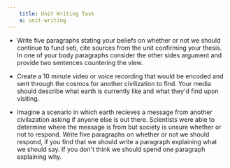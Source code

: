 ```yaml
---
    title: Unit Writing Task
    a: unit-writing
---
```


- Write five paragraphs stating your beliefs on whether or not we should continue to fund seti, cite sources from the unit confirming your thesis. In one of your body paragraphs consider the other sides argument and provide two sentences countering the view.

- Create a 10 minute video or voice recording that would be encoded and sent through the cosmos for another civilization to find. Your media should describe what earth is currently like and what they'd find upon visiting. 

- Imagine a scenario in which earth recieves a message from another civilazation asking if anyone else is out there. Scientists were able to determine where the message is from but society is unsure whether or not to respond. Write five paragraphs on whether or not we should respond, if you find that we should write a paragraph explaining what we should say. If you don't think we should spend one paragraph explaining why.